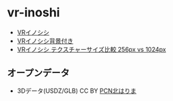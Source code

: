 # vr-inoshi

- [VRイノシシ](https://code4fukui.github.io/vr-inoshi/)
- [VRイノシシ背景付き](https://code4fukui.github.io/vr-inoshi/#bg)
- [VRイノシシ テクスチャーサイズ比較 256px vs 1024px](https://code4fukui.github.io/vr-inoshi/tx256.html)

## オープンデータ

- 3Dデータ(USDZ/GLB) CC BY [PCN北はりま](https://kitaharima.pcn.club/)
